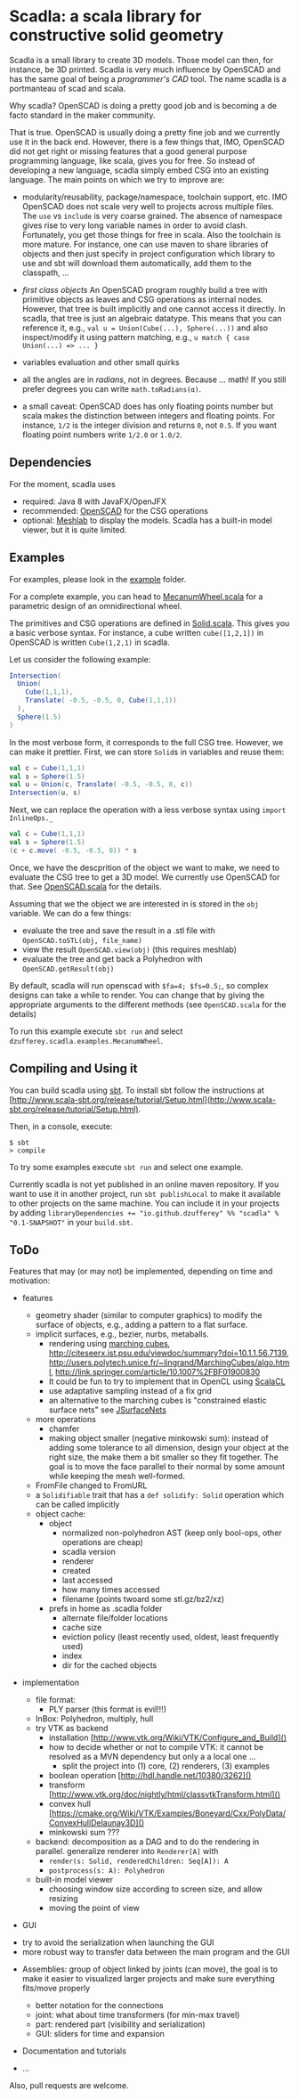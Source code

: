 # Scadla: a scala library for constructive solid geometry

Scadla is a small library to create 3D models.
Those model can then, for instance, be 3D printed.
Scadla is very much influence by OpenSCAD and has the same goal of being a _programmer's CAD_ tool.
The name scadla is a portmanteau of scad and scala.


Why scadla? OpenSCAD is doing a pretty good job and is becoming a de facto standard in the maker community.

That is true. OpenSCAD is usually doing a pretty fine job and we currently use it in the back end.
However, there is a few things that, IMO, OpenSCAD did not get right or missing features that a good general purpose programming language, like scala, gives you for free.
So instead of developing a new language, scadla simply embed CSG into an existing language.
The main points on which we try to improve are:

* modularity/reusability, package/namespace, toolchain support, etc. IMO OpenSCAD does not scale very well to projects across multiple files. The `use` vs `include` is very coarse grained. The absence of namespace gives rise to very long variable names in order to avoid clash. Fortunately, you get those things for free in scala. Also the toolchain is more mature. For instance, one can use maven to share libraries of objects and then just specify in project configuration which library to use and sbt will download them automatically, add them to the classpath, ...

* _first class objects_ An OpenSCAD program roughly build a tree with primitive objects as leaves and CSG operations as internal nodes. However, that tree is built implicitly and one cannot access it directly. In scadla, that tree is just an algebraic datatype. This means that you can reference it, e.g., `val u = Union(Cube(...), Sphere(...))` and also inspect/modify it using pattern matching, e.g., `u match { case Union(...) => ... }`

* variables evaluation and other small quirks

* all the angles are in _radians_, not in degrees. Because ... math! If you still prefer degrees you can write `math.toRadians(α)`.

* a small caveat: OpenSCAD does has only floating points number but scala makes the distinction between integers and floating points. For instance, `1/2` is the integer division and returns `0`, not `0.5`. If you want floating point numbers write `1/2.0` or `1.0/2`.

## Dependencies

For the moment, scadla uses
* required: Java 8 with JavaFX/OpenJFX
* recommended: [OpenSCAD](http://www.openscad.org/) for the CSG operations
* optional: [Meshlab](http://meshlab.sourceforge.net/) to display the models.
    Scadla has a built-in model viewer, but it is quite limited.


## Examples

For examples, please look in the [example](src/main/scala/dzufferey/scadla/examples) folder.

For a complete example, you can head to [MecanumWheel.scala](src/main/scala/dzufferey/scadla/examples/MecanumWheel.scala) for a parametric design of an omnidirectional wheel.

The primitives and CSG operations are defined in [Solid.scala](src/main/scala/dzufferey/scadla/Solid.scala).
This gives you a basic verbose syntax.
For instance, a cube written `cube([1,2,1])` in OpenSCAD is written `Cube(1,2,1)` in scadla.

Let us consider the following example:
```scala
Intersection(
  Union(
    Cube(1,1,1),
    Translate( -0.5, -0.5, 0, Cube(1,1,1))
  ),
  Sphere(1.5)
)
```
In the most verbose form, it corresponds to the full CSG tree.
However, we can make it prettier.
First, we can store `Solid`s in variables and reuse them:
```scala
val c = Cube(1,1,1)
val s = Sphere(1.5)
val u = Union(c, Translate( -0.5, -0.5, 0, c))
Intersection(u, s)
```
Next, we can replace the operation with a less verbose syntax using `import InlineOps._`
```scala
val c = Cube(1,1,1)
val s = Sphere(1.5)
(c + c.move( -0.5, -0.5, 0)) * s
```

Once, we have the descprition of the object we want to make, we need to evaluate the CSG tree to get a 3D model.
We currently use OpenSCAD for that.
See [OpenSCAD.scala](src/main/scala/dzufferey/scadla/backends/OpenSCAD.scala) for the details.

Assuming that we the object we are interested in is stored in the `obj` variable.
We can do a few things:
* evaluate the tree and save the result in a .stl file with `OpenSCAD.toSTL(obj, file_name)`
* view the result `OpenSCAD.view(obj)` (this requires meshlab)
* evaluate the tree and get back a Polyhedron with `OpenSCAD.getResult(obj)`

By default, scadla will run openscad with `$fa=4; $fs=0.5;`, so complex designs can take a while to render.
You can change that by giving the appropriate arguments to the different methods (see `OpenSCAD.scala` for the details)

To run this example execute `sbt run` and select `dzufferey.scadla.examples.MecanumWheel`.


## Compiling and Using it

You can build scadla using [sbt](http://www.scala-sbt.org/).
To install sbt follow the instructions at [http://www.scala-sbt.org/release/tutorial/Setup.html](http://www.scala-sbt.org/release/tutorial/Setup.html).

Then, in a console, execute:
```
$ sbt
> compile
```

To try some examples execute `sbt run` and select one example.

Currently scadla is not yet published in an online maven repository.
If you want to use it in another project, run `sbt publishLocal` to make it available to other projects on the same machine. You can include it in your projects by adding `libraryDependencies += "io.github.dzufferey" %% "scadla" % "0.1-SNAPSHOT"` in your `build.sbt`.


## ToDo

Features that may (or may not) be implemented, depending on time and motivation:

* features
  - geometry shader (similar to computer graphics) to modify the surface of objects, e.g., adding a pattern to a flat surface.
  - implicit surfaces, e.g., bezier, nurbs, metaballs.
    * rendering using [marching cubes](https://en.wikipedia.org/wiki/Marching_cubes), http://citeseerx.ist.psu.edu/viewdoc/summary?doi=10.1.1.56.7139, http://users.polytech.unice.fr/~lingrand/MarchingCubes/algo.html, http://link.springer.com/article/10.1007%2FBF01900830
    * It could be fun to try to implement that in OpenCL using [ScalaCL](https://github.com/nativelibs4java/ScalaCL)
    * use adaptative sampling instead of a fix grid
    * an alternative to the marching cubes is "constrained elastic surface nets" see [JSurfaceNets](https://github.com/miho/JSurfaceNets)
  - more operations
    * chamfer
    * making object smaller (negative minkowski sum): instead of adding some tolerance to all dimension, design your object at the right size, the make them a bit smaller so they fit together. The goal is to move the face parallel to their normal by some amount while keeping the mesh well-formed.
  - FromFile changed to FromURL
  - a `Solidifiable` trait that has a `def solidify: Solid` operation which can be called implicitly
  - object cache:
    * object
      - normalized non-polyhedron AST (keep only bool-ops, other operations are cheap)
      - scadla version
      - renderer
      - created
      - last accessed
      - how many times accessed
      - filename (points twoard some stl.gz/bz2/xz)
    * prefs in home as .scadla folder
      - alternate file/folder locations
      - cache size
      - eviction policy (least recently used, oldest, least frequently used)
      - index
      - dir for the cached objects

* implementation
  - file format:
    * PLY parser (this format is evil!!!)
  - InBox: Polyhedron, multiply, hull
  - try VTK as backend
    * installation [http://www.vtk.org/Wiki/VTK/Configure_and_Build]()
    * how to decide whether or not to compile VTK: it cannot be resolved as a MVN dependency but only a a local one ...
      - split the project into (1) core, (2) renderers, (3) examples
    * boolean operation [http://hdl.handle.net/10380/3262]()
    * transform [http://www.vtk.org/doc/nightly/html/classvtkTransform.html]()
    * convex hull [https://cmake.org/Wiki/VTK/Examples/Boneyard/Cxx/PolyData/ConvexHullDelaunay3D]()
    * minkowski sum ???
  - backend: decomposition as a DAG and to do the rendering in parallel.
     generalize renderer into `Renderer[A]` with
      * `render(s: Solid, renderedChildren: Seq[A]): A`
      * `postprocess(s: A): Polyhedron`
  - built-in model viewer
    * choosing window size according to screen size, and allow resizing
    * moving the point of view

* GUI
 - try to avoid the serialization when launching the GUI
 - more robust way to transfer data between the main program and the GUI

* Assemblies: group of object linked by joints (can move), the goal is to make it easier to visualized larger projects and make sure everything fits/move properly
  - better notation for the connections
  - joint: what about time transformers (for min-max travel)
  - part: rendered part (visibility and serialization)
  - GUI: sliders for time and expansion

* Documentation and tutorials

* ...

Also, pull requests are welcome.

